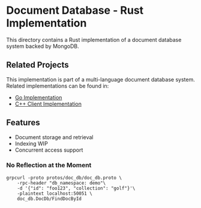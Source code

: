 # Document Database - Rust Implementation

This directory contains a Rust implementation of a document database system backed by MongoDB.

## Related Projects

This implementation is part of a multi-language document database system. Related implementations can be found in:
- [Go Implementation](../../go/doc_db)
- [C++ Client Implementation](../../cpp/doc_db_client)

## Features
- Document storage and retrieval
- Indexing WIP
- Concurrent access support

### No Reflection at the Moment
```shell
grpcurl -proto protos/doc_db/doc_db.proto \
    -rpc-header "db_namespace: demo"\
    -d '{"id": "foo123", "collection": "golf"}'\
    -plaintext localhost:50051 \
    doc_db.DocDb/FindDocById
```
